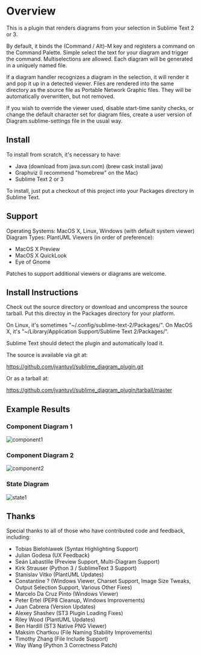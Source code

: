 # Overview

This is a plugin that renders diagrams from your selection in Sublime Text 2
or 3.

By default, it binds the (Command / Alt)-M key and registers a command on the
Command Palette.  Simple select the text for your diagram and trigger the
command.  Multiselections are allowed.  Each diagram will be generated in a
uniquely named file.

If a diagram handler recognizes a diagram in the selection, it will render it
and pop it up in a detected viewer.  Files are rendered into the same directory
as the source file as Portable Network Graphic files.  They will be
automatically overwritten, but not removed.

If you wish to override the viewer used, disable start-time sanity checks, or
change the default character set for diagram files, create a user version of
Diagram.sublime-settings file in the usual way.

## Install

To install from scratch, it's necessary to have:

* Java (download from java.sun.com) (brew cask install java)
* Graphviz (I recommend "homebrew" on the Mac)
* Sublime Text 2 or 3

To install, just put a checkout of this project into your Packages directory in
Sublime Text.


## Support

Operating Systems:  MacOS X, Linux, Windows (with default system viewer)
Diagram Types: PlantUML
Viewers (in order of preference):

* MacOS X Preview
* MacOS X QuickLook
* Eye of Gnome

Patches to support additional viewers or diagrams are welcome.

## Install Instructions

Check out the source directory or download and uncompress the source tarball.
Put this directoy in the Packages directory for your platform.

On Linux, it's sometimes "~/.config/sublime-text-2/Packages/".
On MacOS X, it's "~/Library/Application Support/Sublime Text 2/Packages/".

Sublime Text should detect the plugin and automatically load it.

The source is available via git at:

<https://github.com/jvantuyl/sublime_diagram_plugin.git>

Or as a tarball at:

<https://github.com/jvantuyl/sublime_diagram_plugin/tarball/master>

## Example Results

### Component Diagram 1
![component1](./samples/component1.png)

### Component Diagram 2
![component2](./samples/component2.png)

### State Diagram
![state1](./samples/state1.png)

## Thanks

Special thanks to all of those who have contributed code and feedback,
including:

* Tobias Bielohlawek (Syntax Highlighting Support)
* Julian Godesa (UX Feedback)
* Seán Labastille (Preview Support, Multi-Diagram Support)
* Kirk Strauser (Python 3 / SublimeText 3 Support)
* Stanislav Vitko (PlantUML Updates)
* Constantine ? (Windows Viewer, Charset Support, Image Size Tweaks, Output Selection Support, Various Other Fixes)
* Marcelo Da Cruz Pinto (Windows Viewer)
* Peter Ertel (PEP8 Cleanup, Windows Improvements)
* Juan Cabrera (Version Updates)
* Alexey Shashev (ST3 Plugin Loading Fixes)
* Riley Wood (PlantUML Updates)
* Ben Hardill (ST3 Native PNG Viewer)
* Maksim Chartkou (File Naming Stability Improvements)
* Timothy Zhang (File Include Support)
* Way Wang (Python 3 Correctness Patch)
